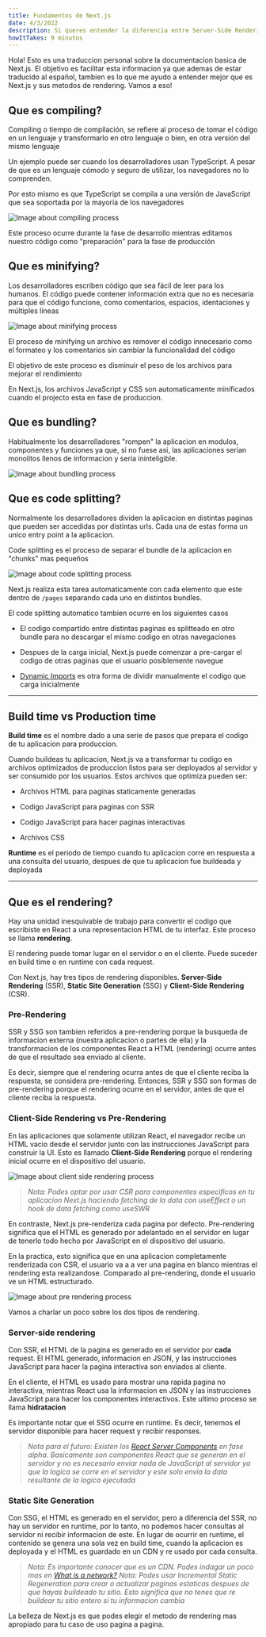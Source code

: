 ```yaml
---
title: Fundamentos de Next.js
date: 4/3/2022
description: Si queres entender la diferencia entre Server-Side Rendering, Static-Site Generetion y Client Side Rendering, definitivamente vas a querer leer este post. 
howItTakes: 9 minutos 
---
```


Hola! Esto es una traduccion personal sobre la documentacion basica de Next.js. El objetivo es facilitar esta informacion ya que ademas de estar traducido al español, tambien es lo que me ayudo a entender mejor que es Next.js y sus metodos de rendering. Vamos a eso!

## Que es compiling?

Compiling o tiempo de compilación, se refiere al proceso de tomar el código en un lenguaje y transformarlo en otro lenguaje o bien, en otra versión del mismo lenguaje

Un ejemplo puede ser cuando los desarrolladores usan TypeScript. A pesar de que es un lenguaje cómodo y seguro de utilizar, los navegadores no lo comprenden.

Por esto mismo es que TypeScript se compila a una versión de JavaScript que sea soportada por la mayoría de los navegadores

![Image about compiling process](/next-fundamentals/compiling.png "compiling-process")

Este proceso ocurre durante la fase de desarrollo mientras editamos nuestro código como "preparación" para la fase de producción

## Que es minifying?

Los desarrolladores escriben código que sea fácil de leer para los humanos. El código puede contener información extra que no es necesaria para que el código funcione, como comentarios, espacios, identaciones y múltiples líneas

![Image about minifying process](/next-fundamentals/minifying.png "minifying-process")

El proceso de minifying un archivo es remover el código innecesario como el formateo y los comentarios sin cambiar la funcionalidad del código

El objetivo de este proceso es disminuir el peso de los archivos para mejorar el rendimiento

En Next.js, los archivos JavaScript y CSS son automaticamente minificados cuando el projecto esta en fase de produccion.

## Que es bundling?

Habitualmente los desarrolladores "rompen" la aplicacion en modulos, componentes y funciones ya que, si no fuese asi, las aplicaciones serian monolitos llenos de informacion y seria ininteligible.

![Image about bundling process](/next-fundamentals/bundling.png "bundling-process")

## Que es code splitting?

Normalmente los desarrolladores dividen la aplicacion en distintas paginas que pueden ser accedidas por distintas urls. Cada una de estas forma un unico entry point a la aplicacion.

Code splitting es el proceso de separar el bundle de la aplicacion en "chunks" mas pequeños

![Image about code splitting process](/next-fundamentals/code-splitting.png "code-splitting")

Next.js realiza esta tarea automaticamente con cada elemento que este dentro de `/pages` separando cada uno en distintos bundles.

El code splitting automatico tambien ocurre en los siguientes casos

- El codigo compartido entre distintas paginas es splitteado en otro bundle para no descargar el mismo codigo en otras navegaciones

- Despues de la carga inicial, Next.js puede comenzar a pre-cargar el codigo de otras paginas que el usuario posiblemente navegue

- [Dynamic Imports](https://next-fundamentalsjs.org/docs/advanced-features/dynamic-import) es otra forma de dividir manualmente el codigo que carga inicialmente

---

## Build time vs Production time

**Build time** es el nombre dado a una serie de pasos que prepara el codigo de tu aplicacion para produccion.

Cuando buildeas tu aplicacion, Next.js va a transformar tu codigo en archivos optimizados de produccion listos para ser deployados al servidor y ser consumido por los usuarios. Estos archivos que optimiza pueden ser:

- Archivos HTML para paginas staticamente generadas

- Codigo JavaScript para paginas con SSR

- Codigo JavaScript para hacer paginas interactivas

- Archivos CSS

**Runtime** es el periodo de tiempo cuando tu aplicacion corre en respuesta a una consulta del usuario, despues de que tu aplicacion fue buildeada y deployada

---

## Que es el rendering?

Hay una unidad inesquivable de trabajo para convertir el codigo que escribiste en React a una representacion HTML de tu interfaz. Este proceso se llama **rendering**.

El rendering puede tomar lugar en el servidor o en el cliente. Puede suceder en build time o en runtime con cada request.

Con Next.js, hay tres tipos de rendering disponibles. **Server-Side Rendering** (SSR), **Static Site Generation** (SSG) y **Client-Side Rendering** (CSR).

### Pre-Rendering

SSR y SSG son tambien referidos a pre-rendering porque la busqueda de informacion externa (nuestra aplicacion o partes de ella) y la transformacion de los componentes React a HTML (rendering) ocurre antes de que el resultado sea enviado al cliente.

Es decir, siempre que el rendering ocurra antes de que el cliente reciba la respuesta, se considera pre-rendering. Entonces, SSR y SSG son formas de pre-rendering porque el rendering ocurre en el servidor, antes de que el cliente reciba la respuesta.

### Client-Side Rendering vs Pre-Rendering

En las aplicaciones que solamente utilizan React, el navegador recibe un HTML vacio desde el servidor junto con las instrucciones JavaScript para construir la UI. Esto es llamado **Client-Side Rendering** porque el rendering inicial ocurre en el dispositivo del usuario.

![Image about client side rendering process](/next-fundamentals/client-side-rendering.png "client-side-rendering")

> *Nota: Podes optar por usar CSR para componentes especificos en tu aplicacion Next.js haciendo fetching de la data con useEffect  o un hook de data fetching como useSWR*

En contraste, Next.js pre-renderiza cada pagina por defecto. Pre-rendering significa que el HTML es generado por adelantado en el servidor en lugar de tenerlo todo hecho por JavaScript en el dispositivo del usuario.

En la practica, esto significa que en una aplicacion completamente renderizada con CSR, el usuario va a a ver una pagina en blanco mientras el rendering esta realizandose. Comparado al pre-rendering, donde el usuario ve un HTML estructurado.

![Image about pre rendering process](/next-fundamentals/pre-rendering.png "pre-rendering")

Vamos a charlar un poco sobre los dos tipos de rendering.

### Server-side rendering

Con SSR, el HTML de la pagina es generado en el servidor por **cada** request. El HTML generado, informacion en JSON, y las instrucciones JavaScript para hacer la pagina interactiva son enviados al cliente.

En el cliente, el HTML es usado para mostrar una rapida pagina no interactiva, mientras React usa la informacion en JSON y las instrucciones JavaScript para hacer los componentes interactivos. Este ultimo proceso se llama **hidratacion**

Es importante notar que el SSG ocurre en runtime. Es decir, tenemos el servidor disponible para hacer request y recibir responses.

> *Nota para el futuro: Existen los [React Server Components](https://reactjs.org/blog/2020/12/21/data-fetching-with-react-server-components.html) en fase alpha. Basicamente son componentes React que se generan en el servidor y no es necesario enviar nada de JavaScript al servidor ya que la logica se corre en el servidor y este solo envia la data resultante de la logica ejecutada*

### Static Site Generation

Con SSG, el HTML es generado en el servidor, pero a diferencia del SSR, no hay un servidor en runtime, por lo tanto, no podemos hacer consultas al servidor ni recibir informacion de este. En lugar de ocurrir en runtime, el contenido se genera una sola vez en build time, cuando la aplicacion es deployada y el HTML es guardado en un CDN y re usado por cada consulta.

> *Nota: Es importante conocer que es un CDN. Podes indagar un poco mas en [What is a network?](https://next-fundamentalsjs.org/learn/foundations/how-nextjs-works/cdns-and-edge)*
> *Nota: Podes usar Incremental Static Regeneration para crear o actualizar paginas estaticas despues de que hayas buildeado tu sitio. Esto significa que no tenes que re buildear tu sitio entero si tu informacion cambia*

La belleza de Next.js es que podes elegir el metodo de rendering mas apropiado para tu caso de uso pagina a pagina.

